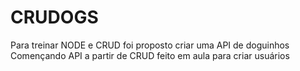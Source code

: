 # CRUDOGS
Para treinar NODE e CRUD foi proposto criar uma API de doguinhos
Començando API a partir de CRUD feito em aula para criar usuários 